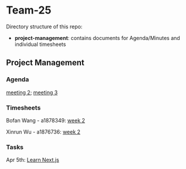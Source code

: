# Team-25

Directory structure of this repo:
- **project-management**: contains documents for Agenda/Minutes and individual timesheets

## Project Management

### Agenda

[meeting 2](project-management/agenda/meeting%202.md);
[meeting 3](project-management/agenda/meeting%203.md)

### Timesheets

Bofan Wang - a1878349:
[week 2](project-management/timesheets/Bofan%20Wang%20-%20a1878349%20-%20week2.md)

Xinrun Wu - a1876736:
[week 2](project-management/timesheets/Xinrun%20Wu%20-%20a1876736%20-%20week%202.md)

### Tasks

Apr 5th: [Learn Next.js](https://github.cs.adelaide.edu.au/MCI-Projects-2024/Team-25/projects/1#card-23031)
